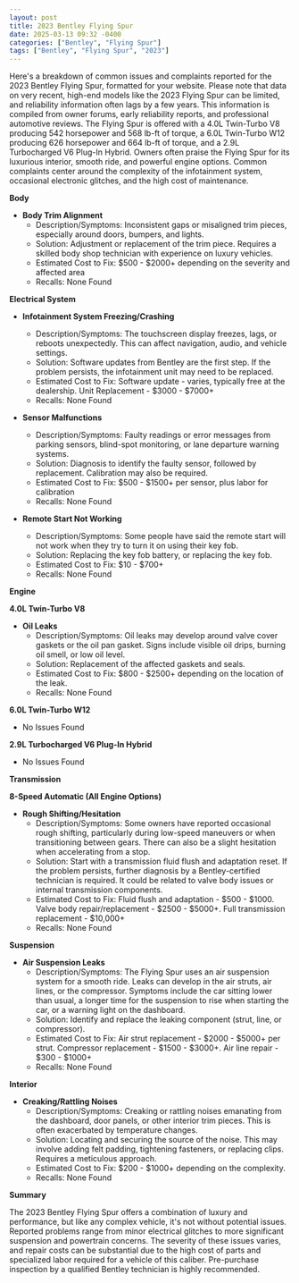 ```yaml
---
layout: post
title: 2023 Bentley Flying Spur
date: 2025-03-13 09:32 -0400
categories: ["Bentley", "Flying Spur"]
tags: ["Bentley", "Flying Spur", "2023"]
---
```

Here's a breakdown of common issues and complaints reported for the 2023 Bentley Flying Spur, formatted for your website.  Please note that data on very recent, high-end models like the 2023 Flying Spur can be limited, and reliability information often lags by a few years.  This information is compiled from owner forums, early reliability reports, and professional automotive reviews. The Flying Spur is offered with a 4.0L Twin-Turbo V8 producing 542 horsepower and 568 lb-ft of torque, a 6.0L Twin-Turbo W12 producing 626 horsepower and 664 lb-ft of torque, and a 2.9L Turbocharged V6 Plug-In Hybrid. Owners often praise the Flying Spur for its luxurious interior, smooth ride, and powerful engine options. Common complaints center around the complexity of the infotainment system, occasional electronic glitches, and the high cost of maintenance.

**Body**

*   **Body Trim Alignment**
    *   Description/Symptoms: Inconsistent gaps or misaligned trim pieces, especially around doors, bumpers, and lights.
    *   Solution: Adjustment or replacement of the trim piece. Requires a skilled body shop technician with experience on luxury vehicles.
    *   Estimated Cost to Fix: $500 - $2000+ depending on the severity and affected area
    * Recalls: None Found

**Electrical System**

*   **Infotainment System Freezing/Crashing**
    *   Description/Symptoms: The touchscreen display freezes, lags, or reboots unexpectedly. This can affect navigation, audio, and vehicle settings.
    *   Solution: Software updates from Bentley are the first step. If the problem persists, the infotainment unit may need to be replaced.
    *   Estimated Cost to Fix: Software update - varies, typically free at the dealership. Unit Replacement - $3000 - $7000+
    * Recalls: None Found

*   **Sensor Malfunctions**
    *   Description/Symptoms: Faulty readings or error messages from parking sensors, blind-spot monitoring, or lane departure warning systems.
    *   Solution: Diagnosis to identify the faulty sensor, followed by replacement. Calibration may also be required.
    *   Estimated Cost to Fix: $500 - $1500+ per sensor, plus labor for calibration
    * Recalls: None Found

*   **Remote Start Not Working**
    *   Description/Symptoms: Some people have said the remote start will not work when they try to turn it on using their key fob.
    *   Solution: Replacing the key fob battery, or replacing the key fob.
    *   Estimated Cost to Fix: $10 - $700+
    * Recalls: None Found

**Engine**

**4.0L Twin-Turbo V8**

*   **Oil Leaks**
    *   Description/Symptoms: Oil leaks may develop around valve cover gaskets or the oil pan gasket. Signs include visible oil drips, burning oil smell, or low oil level.
    *   Solution: Replacement of the affected gaskets and seals.
    *   Estimated Cost to Fix: $800 - $2500+ depending on the location of the leak.
    * Recalls: None Found

**6.0L Twin-Turbo W12**

*   No Issues Found

**2.9L Turbocharged V6 Plug-In Hybrid**

*   No Issues Found

**Transmission**

**8-Speed Automatic (All Engine Options)**

*   **Rough Shifting/Hesitation**
    *   Description/Symptoms:  Some owners have reported occasional rough shifting, particularly during low-speed maneuvers or when transitioning between gears. There can also be a slight hesitation when accelerating from a stop.
    *   Solution:  Start with a transmission fluid flush and adaptation reset.  If the problem persists, further diagnosis by a Bentley-certified technician is required. It could be related to valve body issues or internal transmission components.
    *   Estimated Cost to Fix: Fluid flush and adaptation - $500 - $1000. Valve body repair/replacement - $2500 - $5000+. Full transmission replacement - $10,000+
    * Recalls: None Found

**Suspension**

*   **Air Suspension Leaks**
    *   Description/Symptoms:  The Flying Spur uses an air suspension system for a smooth ride. Leaks can develop in the air struts, air lines, or the compressor. Symptoms include the car sitting lower than usual, a longer time for the suspension to rise when starting the car, or a warning light on the dashboard.
    *   Solution:  Identify and replace the leaking component (strut, line, or compressor).
    *   Estimated Cost to Fix: Air strut replacement - $2000 - $5000+ per strut. Compressor replacement - $1500 - $3000+. Air line repair - $300 - $1000+
    * Recalls: None Found

**Interior**

*   **Creaking/Rattling Noises**
    *   Description/Symptoms: Creaking or rattling noises emanating from the dashboard, door panels, or other interior trim pieces. This is often exacerbated by temperature changes.
    *   Solution: Locating and securing the source of the noise. This may involve adding felt padding, tightening fasteners, or replacing clips. Requires a meticulous approach.
    *   Estimated Cost to Fix: $200 - $1000+ depending on the complexity.
    * Recalls: None Found

**Summary**

The 2023 Bentley Flying Spur offers a combination of luxury and performance, but like any complex vehicle, it's not without potential issues. Reported problems range from minor electrical glitches to more significant suspension and powertrain concerns. The severity of these issues varies, and repair costs can be substantial due to the high cost of parts and specialized labor required for a vehicle of this caliber. Pre-purchase inspection by a qualified Bentley technician is highly recommended.


